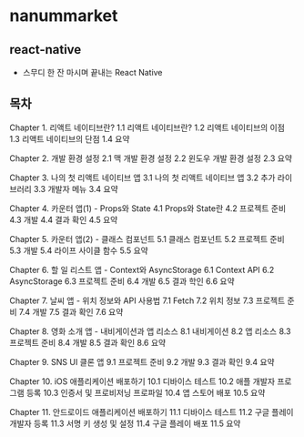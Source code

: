 # nanummarket

## react-native

- 스무디 한 잔 마시며 끝내는 React Native

## 목차

Chapter 1. 리액트 네이티브란?
1.1 리액트 네이티브란?
1.2 리액트 네이티브의 이점
1.3 리액트 네이티브의 단점
1.4 요약

Chapter 2. 개발 환경 설정
2.1 맥 개발 환경 설정
2.2 윈도우 개발 환경 설정
2.3 요약

Chapter 3. 나의 첫 리액트 네이티브 앱
3.1 나의 첫 리액트 네이티브 앱
3.2 추가 라이브러리
3.3 개발자 메뉴
3.4 요약

Chapter 4. 카운터 앱(1) - Props와 State
4.1 Props와 State란
4.2 프로젝트 준비
4.3 개발
4.4 결과 확인
4.5 요약

Chapter 5. 카운터 앱(2) - 클래스 컴포넌트
5.1 클래스 컴포넌트
5.2 프로젝트 준비
5.3 개발
5.4 라이프 사이클 함수
5.5 요약

Chapter 6. 할 일 리스트 앱 - Context와 AsyncStorage
6.1 Context API
6.2 AsyncStorage
6.3 프로젝트 준비
6.4 개발
6.5 결과 학인
6.6 요약

Chapter 7. 날씨 앱 - 위치 정보와 API 사용법
7.1 Fetch
7.2 위치 정보
7.3 프로젝트 준비
7.4 개발
7.5 결과 확인
7.6 요약

Chapter 8. 영화 소개 앱 - 내비게이션과 앱 리소스
8.1 내비게이션
8.2 앱 리소스
8.3 프로젝트 준비
8.4 개발
8.5 결과 확인
8.6 요약

Chapter 9. SNS UI 클론 앱
9.1 프로젝트 준비
9.2 개발
9.3 결과 확인
9.4 요약

Chapter 10. iOS 애플리케이션 배포하기
10.1 디바이스 테스트
10.2 애플 개발자 프로그램 등록
10.3 인증서 및 프로비저닝 프로파일
10.4 앱 스토어 배포
10.5 요약

Chapter 11. 안드로이드 애플리케이션 배포하기
11.1 디바이스 테스트
11.2 구글 플레이 개발자 등록
11.3 서명 키 생성 및 설정
11.4 구글 플레이 배포
11.5 요약
